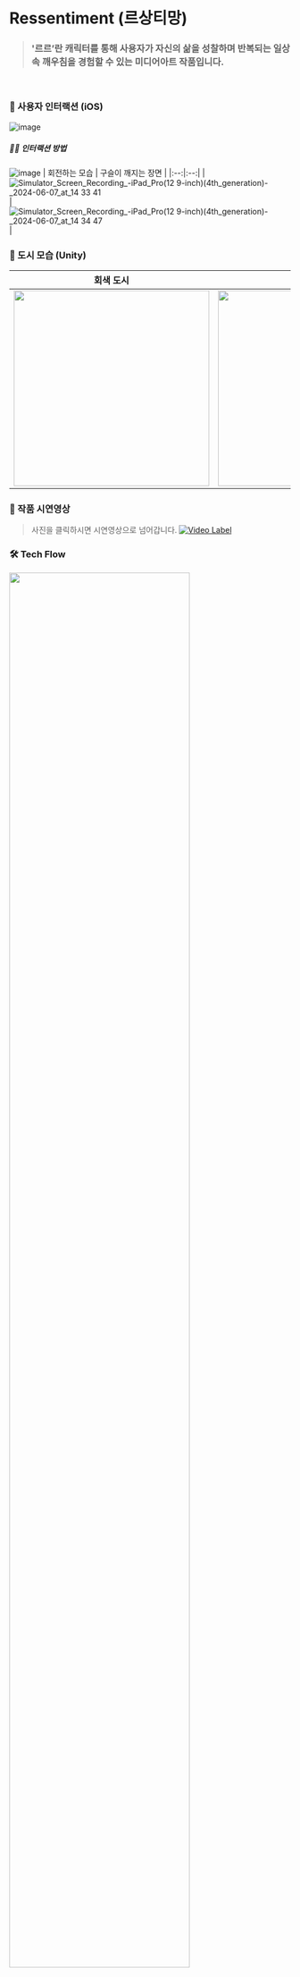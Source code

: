 # Ressentiment (르상티망)

> ### '르르’란 캐릭터를 통해 사용자가 자신의 삶을 성찰하며 반복되는 일상 속 깨우침을 경험할 수 있는 미디어아트 작품입니다.

<br>

### 🤳 사용자 인터랙션 (iOS)
![image](https://github.com/user-attachments/assets/89557eb7-4cdb-4b74-9d17-0ae2d1d53e3b)
##### 🙌🏻 인터랙션 방법
![image](https://github.com/user-attachments/assets/2957c13f-0a2e-4ef0-8764-b32aff7f9b3c)
| 회전하는 모습 | 구슬이 깨지는 장면 |
|:--:|:--:|
|![Simulator_Screen_Recording_-_iPad_Pro_(12 9-inch)_(4th_generation)_-_2024-06-07_at_14 33 41](https://github.com/user-attachments/assets/dee143bf-3c2b-43e2-b2f9-163230cb3fe2)|![Simulator_Screen_Recording_-_iPad_Pro_(12 9-inch)_(4th_generation)_-_2024-06-07_at_14 34 47](https://github.com/user-attachments/assets/dbafe6b0-f07c-49b1-ad9f-22fe1cb30f74)
|

### 🌉 도시 모습 (Unity)

| 회색 도시 | 초록 도시 | 파랑 도시 |
|:--:|:--:|:--:|
|<img src = "https://github.com/god-fun-re-fun/.github/assets/78733700/5b4241ed-c3dc-4884-a4a6-2144bdcd27d9" width ="350">|<img src = "https://github.com/god-fun-re-fun/.github/assets/78733700/14998954-fa4c-470a-b61c-1d479c7cd010" width ="350">|<img src = "https://github.com/god-fun-re-fun/.github/assets/78733700/7720e2b9-380f-44bf-8f22-7b707d31c31e" width ="350">|

### 🫧 작품 시연영상
> 사진을 클릭하시면 시연영상으로 넘어갑니다.
[![Video Label](https://github.com/god-fun-re-fun/.github/assets/78733700/9cd592dd-31be-4be3-b904-91dbd07c2407)](https://www.youtube.com/watch?v=8rYJp_c_kBg)


### 🛠️ Tech Flow
<img src = "https://github.com/god-fun-re-fun/.github/assets/78733700/f3714491-1122-4dd9-9e15-76cfd3cec8d9" width =80%>
<br>

### 🌐 작품 설명 [Web Site](https://ressentiment.netlify.app/)

<br>

### 팀 소개가 궁금하다면? [이동](https://github.com/god-fun-re-fun/.github/blob/main/profile/about.md)
